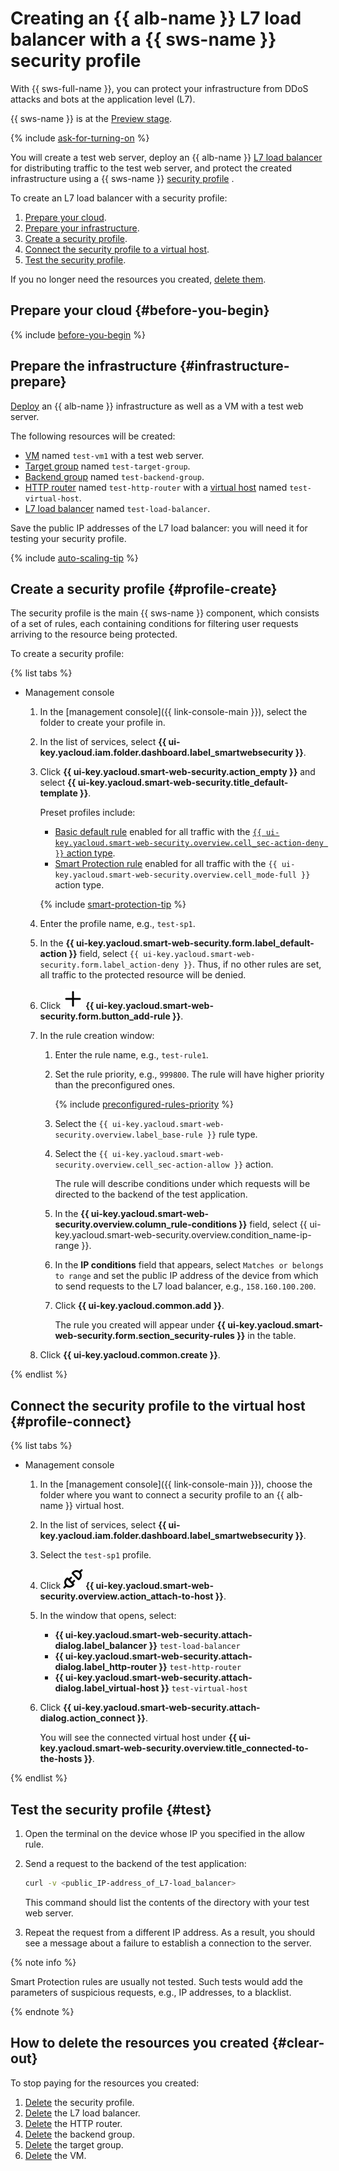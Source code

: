 # Creating an {{ alb-name }} L7 load balancer with a {{ sws-name }} security profile

With {{ sws-full-name }}, you can protect your infrastructure from DDoS attacks and bots at the application level (L7).

{{ sws-name }} is at the [Preview stage](../overview/concepts/launch-stages.md).

{% include [ask-for-turning-on](../_includes/smartwebsecurity/ask-for-turning-on.md) %}

You will create a test web server, deploy an {{ alb-name }} [L7 load balancer](../application-load-balancer/concepts/application-load-balancer.md) for distributing traffic to the test web server, and protect the created infrastructure using a {{ sws-name }} [security profile](../smartwebsecurity/concepts/profiles.md) .

To create an L7 load balancer with a security profile:
1. [Prepare your cloud](#before-you-begin).
1. [Prepare your infrastructure](#infrastructure-prepare).
1. [Create a security profile](#profile-create).
1. [Connect the security profile to a virtual host](#profile-connect).
1. [Test the security profile](#test).

If you no longer need the resources you created, [delete them](#clear-out).

## Prepare your cloud {#before-you-begin}

{% include [before-you-begin](./_tutorials_includes/before-you-begin.md) %}

## Prepare the infrastructure {#infrastructure-prepare}

[Deploy](../application-load-balancer/quickstart.md) an {{ alb-name }} infrastructure as well as a VM with a test web server.

The following resources will be created:
* [VM](../compute/concepts/vm.md) named `test-vm1` with a test web server.
* [Target group](../application-load-balancer/concepts/target-group.md) named `test-target-group`.
* [Backend group](../application-load-balancer/concepts/backend-group.md) named `test-backend-group`.
* [HTTP router](../application-load-balancer/concepts/http-router.md) named `test-http-router` with a [virtual host](../application-load-balancer/concepts/http-router.md#virtual-host) named `test-virtual-host`.
* [L7 load balancer](../application-load-balancer/concepts/application-load-balancer.md) named `test-load-balancer`.

Save the public IP addresses of the L7 load balancer: you will need it for testing your security profile.

{% include [auto-scaling-tip](../_includes/smartwebsecurity/auto-scaling-tip.md) %}

## Create a security profile {#profile-create}

The security profile is the main {{ sws-name }} component, which consists of a set of rules, each containing conditions for filtering user requests arriving to the resource being protected.

To create a security profile:

{% list tabs %}

- Management console

  1. In the [management console]({{ link-console-main }}), select the folder to create your profile in.
  1. In the list of services, select **{{ ui-key.yacloud.iam.folder.dashboard.label_smartwebsecurity }}**.
  1. Click **{{ ui-key.yacloud.smart-web-security.action_empty }}** and select **{{ ui-key.yacloud.smart-web-security.title_default-template }}**.

      Preset profiles include:
      * [Basic default rule](../smartwebsecurity/concepts/rules.md#base-rules) enabled for all traffic with the [`{{ ui-key.yacloud.smart-web-security.overview.cell_sec-action-deny }}` action type](../smartwebsecurity/concepts/rules.md#rule-action).
      * [Smart Protection rule](../smartwebsecurity/concepts/rules.md#smart-protection-rules) enabled for all traffic with the `{{ ui-key.yacloud.smart-web-security.overview.cell_mode-full }}` action type.

      {% include [smart-protection-tip](../_includes/smartwebsecurity/smart-protection-tip.md) %}

  1. Enter the profile name, e.g., `test-sp1`.
  1. In the **{{ ui-key.yacloud.smart-web-security.form.label_default-action }}** field, select `{{ ui-key.yacloud.smart-web-security.form.label_action-deny }}`. Thus, if no other rules are set, all traffic to the protected resource will be denied.
  1. Click ![plus-sign](../_assets/console-icons/plus.svg) **{{ ui-key.yacloud.smart-web-security.form.button_add-rule }}**.
  1. In the rule creation window:
      1. Enter the rule name, e.g., `test-rule1`.
      1. Set the rule priority, e.g., `999800`. The rule will have higher priority than the preconfigured ones.

          {% include [preconfigured-rules-priority](../_includes/smartwebsecurity/preconfigured-rules-priority.md) %}

      1. Select the `{{ ui-key.yacloud.smart-web-security.overview.label_base-rule }}` rule type.
      1. Select the `{{ ui-key.yacloud.smart-web-security.overview.cell_sec-action-allow }}` action.

          The rule will describe conditions under which requests will be directed to the backend of the test application.
      1. In the **{{ ui-key.yacloud.smart-web-security.overview.column_rule-conditions }}** field, select {{ ui-key.yacloud.smart-web-security.overview.condition_name-ip-range }}.
      1. In the **IP conditions** field that appears, select `Matches or belongs to range` and set the public IP address of the device from which to send requests to the L7 load balancer, e.g., `158.160.100.200`.
      1. Click **{{ ui-key.yacloud.common.add }}**.

          The rule you created will appear under **{{ ui-key.yacloud.smart-web-security.form.section_security-rules }}** in the table.
  1. Click **{{ ui-key.yacloud.common.create }}**.

{% endlist %}

## Connect the security profile to the virtual host {#profile-connect}

{% list tabs %}

- Management console

  1. In the [management console]({{ link-console-main }}), choose the folder where you want to connect a security profile to an {{ alb-name }} virtual host.
  1. In the list of services, select **{{ ui-key.yacloud.iam.folder.dashboard.label_smartwebsecurity }}**.
  1. Select the `test-sp1` profile.
  1. Click ![plug](../_assets/console-icons/plug-connection.svg) **{{ ui-key.yacloud.smart-web-security.overview.action_attach-to-host }}**.
  1. In the window that opens, select:
      * **{{ ui-key.yacloud.smart-web-security.attach-dialog.label_balancer }}** `test-load-balancer`
      * **{{ ui-key.yacloud.smart-web-security.attach-dialog.label_http-router }}** `test-http-router`
      * **{{ ui-key.yacloud.smart-web-security.attach-dialog.label_virtual-host }}** `test-virtual-host`
   1. Click **{{ ui-key.yacloud.smart-web-security.attach-dialog.action_connect }}**.

      You will see the connected virtual host under **{{ ui-key.yacloud.smart-web-security.overview.title_connected-to-the-hosts }}**.

{% endlist %}

## Test the security profile {#test}

1. Open the terminal on the device whose IP you specified in the allow rule.
1. Send a request to the backend of the test application:

    ```bash
    curl -v <public_IP-address_of_L7-load_balancer>
    ```

    This command should list the contents of the directory with your test web server.

1. Repeat the request from a different IP address. As a result, you should see a message about a failure to establish a connection to the server.

{% note info %}

Smart Protection rules are usually not tested. Such tests would add the parameters of suspicious requests, e.g., IP addresses, to a blacklist.

{% endnote %}

## How to delete the resources you created {#clear-out}

To stop paying for the resources you created:
1. [Delete](../smartwebsecurity/operations/profile-delete.md) the security profile.
1. [Delete](../application-load-balancer/operations/application-load-balancer-delete.md) the L7 load balancer.
1. [Delete](../application-load-balancer/operations/http-router-delete.md) the HTTP router.
1. [Delete](../application-load-balancer/operations/backend-group-delete.md) the backend group.
1. [Delete](../application-load-balancer/operations/target-group-delete.md) the target group.
1. [Delete](../compute/operations/vm-control/vm-delete.md) the VM.
